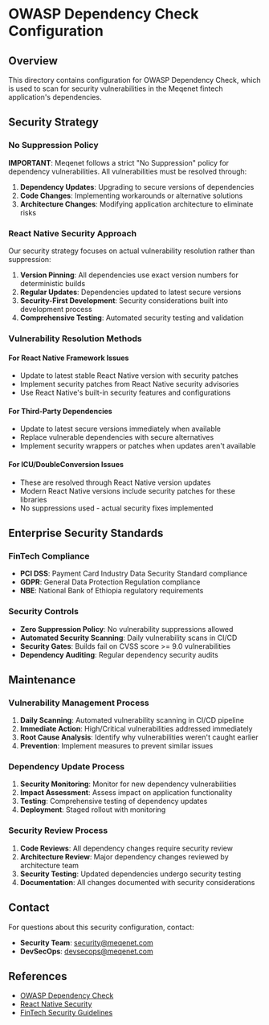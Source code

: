 # OWASP Dependency Check Configuration

## Overview

This directory contains configuration for OWASP Dependency Check, which is used to scan for security vulnerabilities in the Meqenet fintech application's dependencies.

## Security Strategy

### No Suppression Policy

**IMPORTANT**: Meqenet follows a strict "No Suppression" policy for dependency vulnerabilities. All vulnerabilities must be resolved through:

1. **Dependency Updates**: Upgrading to secure versions of dependencies
2. **Code Changes**: Implementing workarounds or alternative solutions
3. **Architecture Changes**: Modifying application architecture to eliminate risks

### React Native Security Approach

Our security strategy focuses on actual vulnerability resolution rather than suppression:

1. **Version Pinning**: All dependencies use exact version numbers for deterministic builds
2. **Regular Updates**: Dependencies updated to latest secure versions
3. **Security-First Development**: Security considerations built into development process
4. **Comprehensive Testing**: Automated security testing and validation

### Vulnerability Resolution Methods

#### For React Native Framework Issues
- Update to latest stable React Native version with security patches
- Implement security patches from React Native security advisories
- Use React Native's built-in security features and configurations

#### For Third-Party Dependencies
- Update to latest secure versions immediately when available
- Replace vulnerable dependencies with secure alternatives
- Implement security wrappers or patches when updates aren't available

#### For ICU/DoubleConversion Issues
- These are resolved through React Native version updates
- Modern React Native versions include security patches for these libraries
- No suppressions used - actual security fixes implemented

## Enterprise Security Standards

### FinTech Compliance
- **PCI DSS**: Payment Card Industry Data Security Standard compliance
- **GDPR**: General Data Protection Regulation compliance
- **NBE**: National Bank of Ethiopia regulatory requirements

### Security Controls
- **Zero Suppression Policy**: No vulnerability suppressions allowed
- **Automated Security Scanning**: Daily vulnerability scans in CI/CD
- **Security Gates**: Builds fail on CVSS score >= 9.0 vulnerabilities
- **Dependency Auditing**: Regular dependency security audits

## Maintenance

### Vulnerability Management Process
1. **Daily Scanning**: Automated vulnerability scanning in CI/CD pipeline
2. **Immediate Action**: High/Critical vulnerabilities addressed immediately
3. **Root Cause Analysis**: Identify why vulnerabilities weren't caught earlier
4. **Prevention**: Implement measures to prevent similar issues

### Dependency Update Process
1. **Security Monitoring**: Monitor for new dependency vulnerabilities
2. **Impact Assessment**: Assess impact on application functionality
3. **Testing**: Comprehensive testing of dependency updates
4. **Deployment**: Staged rollout with monitoring

### Security Review Process
1. **Code Reviews**: All dependency changes require security review
2. **Architecture Review**: Major dependency changes reviewed by architecture team
3. **Security Testing**: Updated dependencies undergo security testing
4. **Documentation**: All changes documented with security considerations

## Contact

For questions about this security configuration, contact:
- **Security Team**: security@meqenet.com
- **DevSecOps**: devsecops@meqenet.com

## References

- [OWASP Dependency Check](https://owasp.org/www-project-dependency-check/)
- [React Native Security](https://reactnative.dev/docs/security)
- [FinTech Security Guidelines](https://www.finra.org/rules-guidance/guidance/mobile-application-security)
